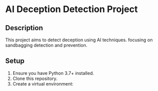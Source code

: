 # AI Deception Detection Project

## Description
This project aims to detect deception using AI techniques.
focusing on sandbagging detection and prevention.

## Setup
1. Ensure you have Python 3.7+ installed.
2. Clone this repository.
3. Create a virtual environment: